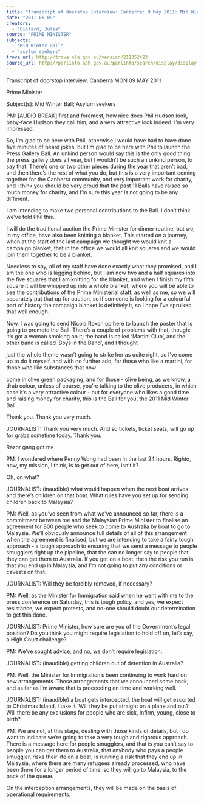 ```yaml
---
title: "Transcript of doorstop interview: Canberra: 9 May 2011: Mid Winter Ball; asylum seekers"
date: "2011-05-09"
creators:
  - "Gillard, Julia"
source: "PRIME MINISTER"
subjects:
  - "Mid Winter Ball"
  - "asylum seekers"
trove_url: http://trove.nla.gov.au/version/211352423
source_url: http://parlinfo.aph.gov.au/parlInfo/search/display/display.w3p;query=Id%3A%22media/pressrel/762415%22
---
```


 

 

 Transcript of doorstop interview, Canberra  MON 09 MAY 2011 

 Prime Minister 

 Subject(s): Mid Winter Ball; Asylum seekers 

 PM: [AUDIO BREAK] first and foremost, how nice does Phil Hudson look, baby-face  Hudson they call him, and a very attractive look indeed. I’m very impressed. 

 So, I’m glad to be here with Phil, otherwise I would have had to have done five minutes of  beard jokes, but I’m glad to be here with Phil to launch the Press Gallery Ball. An unkind  person would say this is the only good thing the press gallery does all year, but I wouldn’t be  such an unkind person, to say that. There’s one or two other pieces during the year that aren’t  bad, and then there’s the rest of what you do, but this is a very important coming together for  the Canberra community, and very important work for charity, and I think you should be very  proud that the past 11 Balls have raised so much money for charity, and I’m sure this year is  not going to be any different. 

 I am intending to make two personal contributions to the Ball. I don’t think we’ve told Phil  this. 

 I will do the traditional auction the Prime Minister for dinner routine, but we, in my office,  have also been knitting a blanket. This started on a journey, when at the start of the last  campaign we thought we would knit a campaign blanket; that in the office we would all knit  squares and we would join them together to be a blanket. 

 Needless to say, all of my staff have done exactly what they promised, and I am the one who  is lagging behind, but I am now two and a half squares into the five squares that I am knitting  for the blanket, and when I finish my fifth square it will be whipped up into a whole blanket,  where you will be able to see the contributions of the Prime Ministerial staff, as well as me,  so we will separately put that up for auction, so if someone is looking for a colourful part of  history the campaign blanket is definitely it, so I hope I’ve spruiked that well enough. 

 Now, I was going to send Nicola Roxon up here to launch the poster that is going to promote  the Ball. There’s a couple of problems with that, though: it’s got a woman smoking on it; the  band is called ‘Martini Club’, and the other band is called ‘Boys in the Band’, and I thought 

 just the whole theme wasn’t going to strike her as quite right, so I’ve come up to do it myself,  and with no further ado, for those who like a martini, for those who like substances that now 

 come in olive green packaging, and for those - olive being, as we know, a drab colour, unless  of course, you’re talking to the olive producers, in which case it’s a very attractive colour -  but for everyone who likes a good time and raising money for charity, this is the Ball for you,  the 2011 Mid Winter Ball. 

 Thank you. Thank you very much. 

 JOURNALIST: Thank you very much. And so tickets, ticket seats, will go up for grabs  sometime today. Thank you. 

 Razor gang got me. 

 PM: I wondered where Penny Wong had been in the last 24 hours. Righto, now, my mission,  I think, is to get out of here, isn’t it? 

 Oh, on what? 

 JOURNALIST: (inaudible) what would happen when the next boat arrives and there’s  children on that boat. What rules have you set up for sending children back to Malaysia? 

 PM: Well, as you’ve seen from what we’ve announced so far, there is a commitment between  me and the Malaysian Prime Minister to finalise an agreement for 800 people who seek to  come to Australia by boat to go to Malaysia. We’ll obviously announce full details of all of  this arrangement when the agreement is finalised, but we are intending to take a fairly tough  approach - a tough approach to ensuring that we send a message to people smugglers right up  the pipeline, that the can no longer say to people that they can get them to Australia. If you  get on a boat, then the risk you run is that you end up in Malaysia, and I’m not going to put  any conditions or caveats on that. 

 JOURNALIST: Will they be forcibly removed, if necessary? 

 PM: Well, as the Minister for Immigration said when he went with me to the press  conference on Saturday, this is tough policy, and yes, we expect resistance, we expect  protests, and no-one should doubt our determination to get this done. 

 JOURNALIST: Prime Minister, how sure are you of the Government’s legal position? Do  you think you might require legislation to hold off on, let’s say, a High Court challenge? 

 PM: We’ve sought advice, and no, we don’t require legislation. 

 JOURNALIST: (inaudible) getting children out of detention in Australia? 

 PM: Well, the Minister for Immigration’s been continuing to work hard on new  arrangements. Those arrangements that we announced some back, and as far as I’m aware  that is proceeding on time and working well. 

 JOURNALIST: (inaudible) a boat gets intercepted, the boat will get escorted to Christmas  Island, I take it. Will they be put straight on a plane and out? Will there be any exclusions for  people who are sick, infirm, young, close to birth? 

 PM: We are not, at this stage, dealing with those kinds of details, but I do want to indicate  we’re going to take a very tough and rigorous approach. There is a message here for people  smugglers, and that is you can’t say to people you can get them to Australia, that anybody  who pays a people smuggler, risks their life on a boat, is running a risk that they end up in  Malaysia, where there are many refugees already processed, who have been there for a longer  period of time, so they will go to Malaysia, to the back of the queue. 

 On the interception arrangements, they will be made on the basis of operational requirements. 

  

